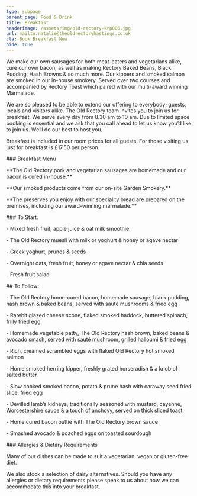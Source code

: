 ```yaml
---
type: subpage
parent_page: Food & Drink
title: Breakfast
headerimage: /assets/img/old-rectory-krp006.jpg
url: mailto:natalie@theoldrectoryhastings.co.uk
cta: Book Breakfast Now
hide: true
---
```

We make our own sausages for both meat-eaters and vegetarians alike, cure our own bacon, as well as making Rectory Baked Beans, Black Pudding, Hash Browns & so much more. Our kippers and smoked salmon are smoked in our in-house smokery. Served over two courses and accompanied by Rectory Toast which paired with our multi-award winning Marmalade. 

We are so pleased to be able to extend our offering to everybody; guests, locals and visitors alike. The Old Rectory team invites you to join us for breakfast. We serve every day from 8.30 am to 10 am. Due to limited space booking is essential and we ask that you call ahead to let us know you’d like to join us. We’ll do our best to host you. 

Breakfast is included in our room prices for all guests. For those visiting us just for breakfast is £17.50 per person.



\###  Breakfast Menu

\*\*The Old Rectory pork and vegetarian sausages are homemade and our bacon is cured in-house.\*\*  

\*\*Our smoked products come from our on-site Garden Smokery.\*\*  

\*\*The preserves you enjoy with our speciality bread are prepared on the premises, including our award-winning marmalade.\*\*

\### To Start:

\- Mixed fresh fruit, apple juice & oat milk smoothie  

\- The Old Rectory muesli with milk or yoghurt & honey or agave nectar  

\- Greek yoghurt, prunes & seeds  

\- Overnight oats, fresh fruit, honey or agave nectar & chia seeds  

\- Fresh fruit salad

\## To Follow:

\- The Old Rectory home-cured bacon, homemade sausage, black pudding, hash brown & baked beans, served with sauté mushrooms & fried egg  

\- Rarebit glazed cheese scone, flaked smoked haddock, buttered spinach, frilly fried egg  

\- Homemade vegetable patty, The Old Rectory hash brown, baked beans & avocado smash, served with sauté mushroom, grilled halloumi & fried egg  

\- Rich, creamed scrambled eggs with flaked Old Rectory hot smoked salmon  

\- Home smoked herring kipper, freshly grated horseradish & a knob of salted butter  

\- Slow cooked smoked bacon, potato & prune hash with caraway seed fried slice, fried egg  

\- Devilled lamb’s kidneys, traditionally seasoned with mustard, cayenne, Worcestershire sauce & a touch of anchovy, served on thick sliced toast  

\- Home cured bacon buttie with The Old Rectory brown sauce  

\- Smashed avocado & poached eggs on toasted sourdough

\### Allergies & Dietary Requirements

Many of our dishes can be made to suit a vegetarian, vegan or gluten-free diet.  

We also stock a selection of dairy alternatives. Should you have any allergies or dietary requirements please speak to us about how we can accommodate this into your breakfast.
